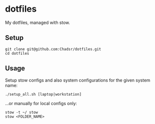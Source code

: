 # dotfiles
My dotfiles, managed with stow.

## Setup
```
git clone git@github.com:Chadsr/dotfiles.git
cd dotfiles
```

## Usage
Setup stow configs and also system configurations for the given system name:
```
./setup_all.sh [laptop|workstation]
```

...or manually for local configs only:

```
stow -t ~/ stow
stow <FOLDER_NAME>
```